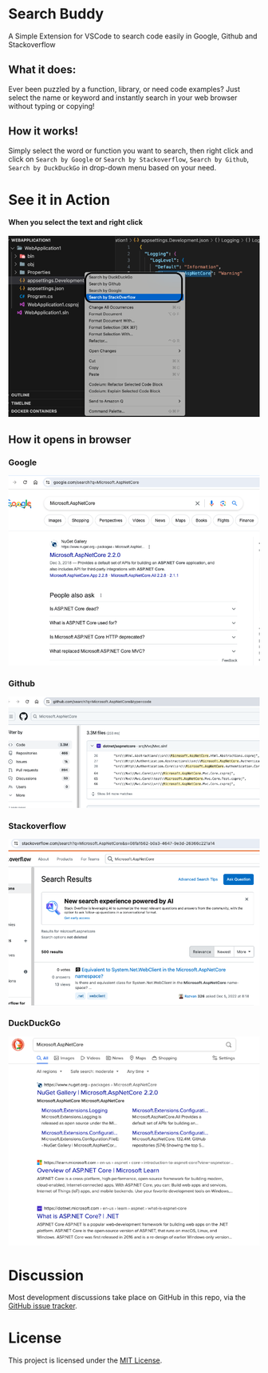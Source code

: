 # Search Buddy
A Simple Extension for VSCode to search code easily in Google, Github and Stackoverflow

## What it does:
Ever been puzzled by a function, library, or need code examples? Just select the name or keyword and instantly search in your web browser without typing or copying!

## How it works!
Simply select the word or function you want to search, then right click and click on `Search by Google` or `Search by Stackoverflow`, `Search by Github`, `Search by DuckDuckGo` in drop-down menu based on your need.

# See it in Action
#### When you select the text and right click 

![drop-down-menu](https://github.com/souyang/search-buddy/blob/main/resources/dropdown-menu.png?raw=true)

## How it opens in browser

### Google
![Google-query-results](https://github.com/souyang/search-buddy/blob/main/resources/search-results-google.png?raw=true)

### Github
![Github-query-results](https://github.com/souyang/search-buddy/blob/main/resources/search-results-github.png?raw=true)

### Stackoverflow
![Google-query-results](https://github.com/souyang/search-buddy/blob/main/resources/search-results-stackoverflow.png?raw=true)

### DuckDuckGo
![Google-query-results](https://github.com/souyang/search-buddy/blob/main/resources/search-results-duckduckgo.png?raw=true)

# Discussion
Most development discussions take place on GitHub in this repo, via the [GitHub issue tracker](https://github.com/souyang/search-buddy/issues).

# License
This project is licensed under the [MIT License](https://opensource.org/license/mit).


